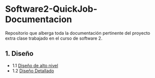 # Software2-QuickJob-Documentacion

Repositorio que alberga toda la documentación pertinente del proyecto extra clase trabajado en el curso de software 2.

 ## 1. Diseño
   - 1.1 [Diseño de alto nivel](https://github.com/F3liP3L/Software2-QuickJob-Documentacion/tree/main/desing-high-level)
   - 1.2 [Diseño Detallado](https://github.com/F3liP3L/Software2-QuickJob-Documentacion/tree/main/desing-dettails)
